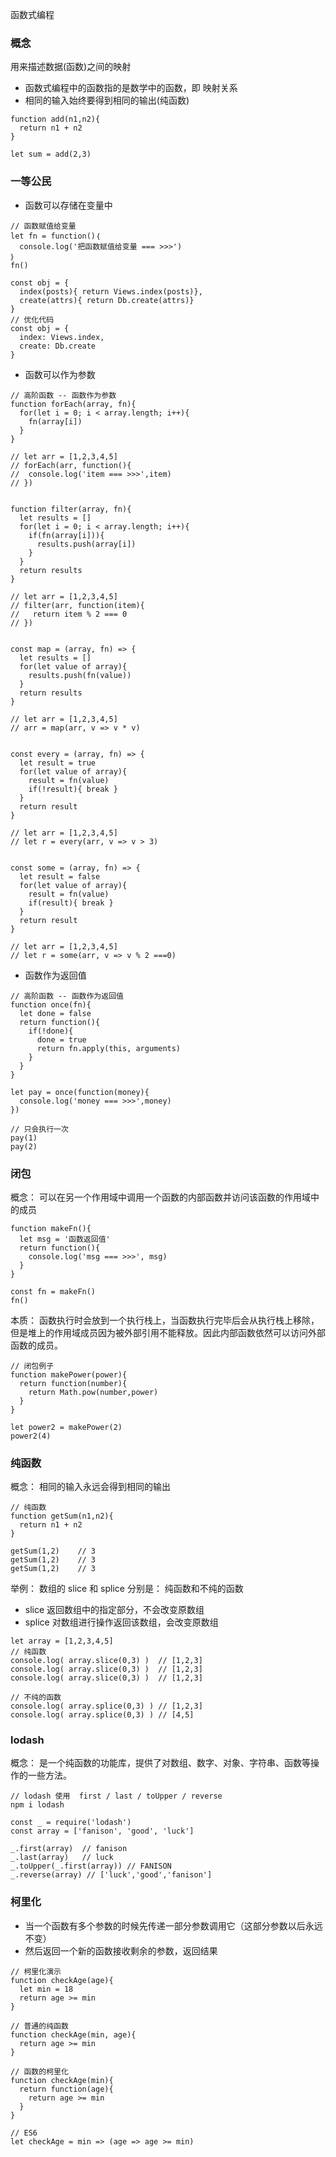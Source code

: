 函数式编程

### 概念

用来描述数据(函数)之间的映射

- 函数式编程中的函数指的是数学中的函数，即 映射关系
- 相同的输入始终要得到相同的输出(纯函数)

```
function add(n1,n2){
  return n1 + n2
}

let sum = add(2,3)
```

### 一等公民

- 函数可以存储在变量中

```
// 函数赋值给变量
let fn = function()｛
  console.log('把函数赋值给变量 === >>>')
｝
fn()

const obj = {
  index(posts){ return Views.index(posts)},
  create(attrs){ return Db.create(attrs)}
}
// 优化代码
const obj = {
  index: Views.index,
  create: Db.create
}
```

- 函数可以作为参数

```
// 高阶函数 -- 函数作为参数
function forEach(array, fn){
  for(let i = 0; i < array.length; i++){
    fn(array[i])
  }
}

// let arr = [1,2,3,4,5]
// forEach(arr, function(){
//  console.log('item === >>>',item)
// })


function filter(array, fn){
  let results = []
  for(let i = 0; i < array.length; i++){
    if(fn(array[i])){
      results.push(array[i])
    }
  }
  return results
}

// let arr = [1,2,3,4,5]
// filter(arr, function(item){
//   return item % 2 === 0
// })


const map = (array, fn) => {
  let results = []
  for(let value of array){
    results.push(fn(value))
  }
  return results
}

// let arr = [1,2,3,4,5]
// arr = map(arr, v => v * v)


const every = (array, fn) => {
  let result = true
  for(let value of array){
    result = fn(value)
    if(!result){ break }
  }
  return result
}

// let arr = [1,2,3,4,5]
// let r = every(arr, v => v > 3)


const some = (array, fn) => {
  let result = false
  for(let value of array){
    result = fn(value)
    if(result){ break }
  }
  return result
}

// let arr = [1,2,3,4,5]
// let r = some(arr, v => v % 2 ===0)
```

- 函数作为返回值

```
// 高阶函数 -- 函数作为返回值
function once(fn){
  let done = false
  return function(){
    if(!done){
      done = true
      return fn.apply(this, arguments)
    }
  }
}

let pay = once(function(money){
  console.log('money === >>>',money)
})

// 只会执行一次
pay(1)
pay(2)
```

### 闭包

概念： 可以在另一个作用域中调用一个函数的内部函数并访问该函数的作用域中的成员

```
function makeFn(){
  let msg = '函数返回值'
  return function(){
    console.log('msg === >>>', msg)
  }
}

const fn = makeFn()
fn()
```

本质： 函数执行时会放到一个执行栈上，当函数执行完毕后会从执行栈上移除，但是堆上的作用域成员因为被外部引用不能释放。因此内部函数依然可以访问外部函数的成员。

```
// 闭包例子
function makePower(power){
  return function(number){
    return Math.pow(number,power)
  }
}

let power2 = makePower(2)
power2(4)
```

### 纯函数

概念： 相同的输入永远会得到相同的输出

```
// 纯函数
function getSum(n1,n2){
  return n1 + n2
}

getSum(1,2)    // 3
getSum(1,2)    // 3
getSum(1,2)    // 3
```

举例：
数组的 slice 和 splice 分别是： 纯函数和不纯的函数

- slice 返回数组中的指定部分，不会改变原数组
- splice 对数组进行操作返回该数组，会改变原数组

```
let array = [1,2,3,4,5]
// 纯函数
console.log( array.slice(0,3) )  // [1,2,3]
console.log( array.slice(0,3) )  // [1,2,3]
console.log( array.slice(0,3) )  // [1,2,3]

// 不纯的函数
console.log( array.splice(0,3) ) // [1,2,3]
console.log( array.splice(0,3) ) // [4,5]
```

### lodash

概念： 是一个纯函数的功能库，提供了对数组、数字、对象、字符串、函数等操作的一些方法。

```
// lodash 使用  first / last / toUpper / reverse
npm i lodash

const _ = require('lodash')
const array = ['fanison', 'good', 'luck']

_.first(array)  // fanison
_.last(array)   // luck
_.toUpper(_.first(array)) // FANISON
_.reverse(array) // ['luck','good','fanison']
```

### 柯里化

- 当一个函数有多个参数的时候先传递一部分参数调用它（这部分参数以后永远不变）
- 然后返回一个新的函数接收剩余的参数，返回结果

```
// 柯里化演示
function checkAge(age){
  let min = 18
  return age >= min
}

// 普通的纯函数
function checkAge(min, age){
  return age >= min
}

// 函数的柯里化
function checkAge(min){
  return function(age){
    return age >= min
  }
}

// ES6
let checkAge = min => (age => age >= min)
```
